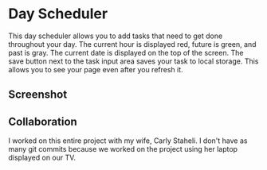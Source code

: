 # Day Scheduler

This day scheduler allows you to add tasks that need to get done throughout your day. The current hour is displayed red, future is green, and past is gray. The current date is displayed on the top of the screen. The save button next to the task input area saves your task to local storage. This allows you to see your page even after you refresh it.

## Screenshot

## Collaboration
I worked on this entire project with my wife, Carly Staheli. I don't have as many git commits because we worked on the project using her laptop displayed on our TV.
